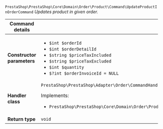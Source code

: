 `PrestaShop\PrestaShop\Core\Domain\Order\Product\Command\UpdateProductInOrderCommand`
_Updates product in given order._

| Command details            |    |
| -------------------------- | -- |
| **Constructor parameters** | <ul> <li>`$int $orderId`</li>  <li>`$int $orderDetailId`</li>  <li>`$string $priceTaxIncluded`</li>  <li>`$string $priceTaxExcluded`</li>  <li>`$int $quantity`</li>  <li>`$?int $orderInvoiceId = NULL`</li> </ul> |
| **Handler class**          | `PrestaShop\PrestaShop\Adapter\Order\CommandHandler\UpdateProductInOrderHandler`  <p> Implements: </p> <ul>  <li>`PrestaShop\PrestaShop\Core\Domain\Order\Product\CommandHandler\UpdateProductInOrderHandlerInterface`</li>  |
| **Return type** |  `void`  |
